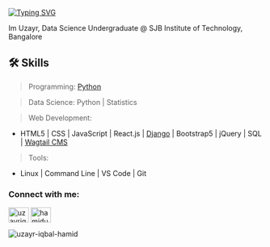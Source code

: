 [![Typing SVG](https://readme-typing-svg.demolab.com/?lines=Hi!+I'm+Uzayr+Iqbal+Hamid.+🤜🤛;📊+Data+Science+Undergrad+@SJBIT;Full+Stack+Web+Developer💻)](https://git.io/typing-svg)

Im Uzayr, Data Science Undergraduate @ SJB Institute of Technology, Bangalore


## 🛠 Skills

> Programming: [Python](https://github.com/uzayr-iqbal-hamid/learn-python)

> Data Science: Python | Statistics

> Web Development:
- HTML5 | CSS | JavaScript | React.js | [Django](https://github.com/uzayr-iqbal-hamid/learn-django) | Bootstrap5 | jQuery | SQL | [Wagtail CMS](https://github.com/uzayr-iqbal-hamid/learn-wagtail)

> Tools:
- Linux | Command Line | VS Code | Git


<h3 align="left">Connect with me:</h3>
<p align="left">
<a href="https://linkedin.com/in/uzayriqbal" target="blank"><img align="center" src="https://raw.githubusercontent.com/rahuldkjain/github-profile-readme-generator/master/src/images/icons/Social/linked-in-alt.svg" alt="uzayriqbal" height="30" width="40" /></a>
<a href="https://www.leetcode.com/hamiduzayr" target="blank"><img align="center" src="https://raw.githubusercontent.com/rahuldkjain/github-profile-readme-generator/master/src/images/icons/Social/leet-code.svg" alt="hamiduzayr" height="30" width="40" /></a>
</p>

<p><img align="left" src="https://github-readme-stats.vercel.app/api/top-langs?username=uzayr-iqbal-hamid&show_icons=true&locale=en&layout=compact" alt="uzayr-iqbal-hamid" /></p>
